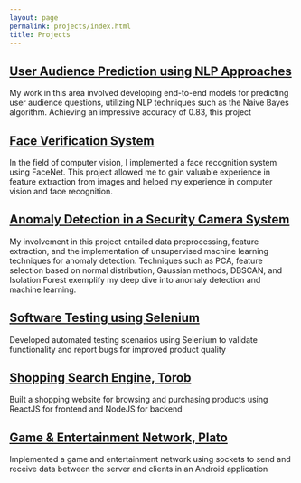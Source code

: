 ```yaml
---
layout: page
permalink: projects/index.html
title: Projects
---
```


## [User Audience Prediction using NLP Approaches](https://gist.github.com/TahaMsv/8510e7f9cf65a300895ea6881a960e5b)

My work in this area involved developing end-to-end models for predicting user audience questions, utilizing NLP techniques such as the Naive Bayes algorithm. Achieving an impressive accuracy of 0.83, this project 

## [Face Verification System](https://gist.github.com/TahaMsv/d66da86f4e8f3533d5fb9fa01cd4e6b7)

In the field of computer vision, I implemented a face recognition system using FaceNet. This project allowed me to gain valuable experience in feature extraction from images and helped my experience in computer vision and face recognition.

## [Anomaly Detection in a Security Camera System](https://gist.github.com/TahaMsv/6ba6ed1dbf12b8176eecc7ea4d8f9555)

My involvement in this project entailed data preprocessing, feature extraction, and the implementation of unsupervised machine learning techniques for anomaly detection. Techniques such as PCA, feature selection based on normal distribution, Gaussian methods, DBSCAN, and Isolation Forest exemplify my deep dive into anomaly detection and machine learning.

## [Software Testing using Selenium](https://github.com/TahaMsv/Software-Testing-using-Selenium/tree/main)

Developed automated testing scenarios using Selenium to validate functionality and report bugs for improved product quality

## [Shopping Search Engine, Torob](https://github.com/TahaMsv/Torob)

Built a shopping website for browsing and purchasing products using ReactJS for frontend and NodeJS for backend

## [Game & Entertainment Network, Plato](https://github.com/TahaMsv/plato-network)

Implemented a game and entertainment network using sockets to send and receive data between the server and clients in an Android application
